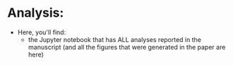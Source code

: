 # Analysis:

* Here, you'll find:
  * the Jupyter notebook that has ALL analyses reported in the manuscript (and all the figures that were generated in the paper are here)
